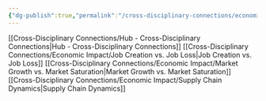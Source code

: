 ```yaml
---
{"dg-publish":true,"permalink":"/cross-disciplinary-connections/economic-impact/economic-impact/"}
---
```


[[Cross-Disciplinary Connections/Hub - Cross-Disciplinary Connections\|Hub - Cross-Disciplinary Connections]]
[[Cross-Disciplinary Connections/Economic Impact/Job Creation vs. Job Loss\|Job Creation vs. Job Loss]]
[[Cross-Disciplinary Connections/Economic Impact/Market Growth vs. Market Saturation\|Market Growth vs. Market Saturation]]
[[Cross-Disciplinary Connections/Economic Impact/Supply Chain Dynamics\|Supply Chain Dynamics]]